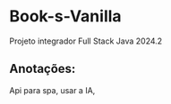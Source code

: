 # Book-s-Vanilla
Projeto integrador Full Stack Java 2024.2

##  Anotações:
 Api para spa, usar a IA,  
